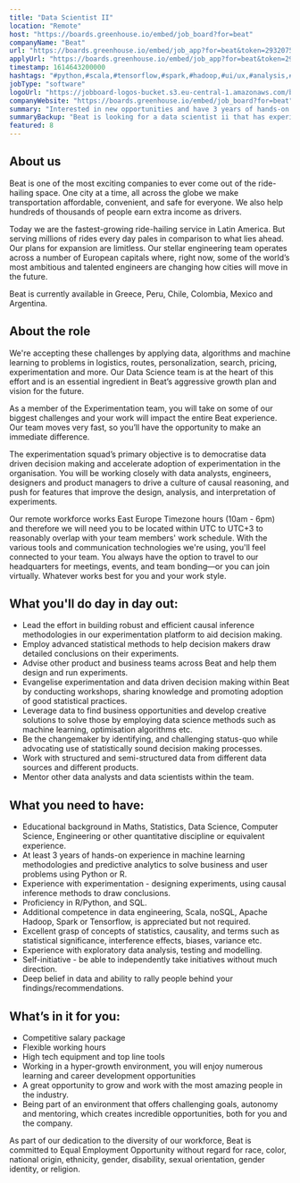 ```yaml
---
title: "Data Scientist II"
location: "Remote"
host: "https://boards.greenhouse.io/embed/job_board?for=beat"
companyName: "Beat"
url: "https://boards.greenhouse.io/embed/job_app?for=beat&token=2932075"
applyUrl: "https://boards.greenhouse.io/embed/job_app?for=beat&token=2932075#app"
timestamp: 1614643200000
hashtags: "#python,#scala,#tensorflow,#spark,#hadoop,#ui/ux,#analysis,#management,#operations,#office"
jobType: "software"
logoUrl: "https://jobboard-logos-bucket.s3.eu-central-1.amazonaws.com/beat"
companyWebsite: "https://boards.greenhouse.io/embed/job_board?for=beat"
summary: "Interested in new opportunities and have 3 years of hands-on experience in machine learning methodologies and predictive analytics to solve business and user problems using Python or R? Beat has a job opening for a Data Scientist."
summaryBackup: "Beat is looking for a data scientist ii that has experience in: #python, #ui/ux, #scala."
featured: 8
---
```


## About us

Beat is one of the most exciting companies to ever come out of the ride-hailing space. One city at a time, all across the globe we make transportation affordable, convenient, and safe for everyone. We also help hundreds of thousands of people earn extra income as drivers.

Today we are the fastest-growing ride-hailing service in Latin America. But serving millions of rides every day pales in comparison to what lies ahead. Our plans for expansion are limitless. Our stellar engineering team operates across a number of European capitals where, right now, some of the world’s most ambitious and talented engineers are changing how cities will move in the future.

Beat is currently available in Greece, Peru, Chile, Colombia, Mexico and Argentina.

## About the role

We're accepting these challenges by applying data, algorithms and machine learning to problems in logistics, routes, personalization, search, pricing, experimentation and more. Our Data Science team is at the heart of this effort and is an essential ingredient in Beat’s aggressive growth plan and vision for the future.

As a member of the Experimentation team, you will take on some of our biggest challenges and your work will impact the entire Beat experience. Our team moves very fast, so you’ll have the opportunity to make an immediate difference.

The experimentation squad’s primary objective is to democratise data driven decision making and accelerate adoption of experimentation in the organisation. You will be working closely with data analysts, engineers, designers and product managers to drive a culture of causal reasoning, and push for features that improve the design, analysis, and interpretation of experiments.

Our remote workforce works East Europe Timezone hours (10am - 6pm) and therefore we will need you to be located within UTC to UTC+3 to reasonably overlap with your team members' work schedule. With the various tools and communication technologies we're using, you'll feel connected to your team. You always have the option to travel to our headquarters for meetings, events, and team bonding—or you can join virtually. Whatever works best for you and your work style.

## What you'll do day in day out:

*   Lead the effort in building robust and efficient causal inference methodologies in our experimentation platform to aid decision making.
*   Employ advanced statistical methods to help decision makers draw detailed conclusions on their experiments.
*   Advise other product and business teams across Beat and help them design and run experiments.
*   Evangelise experimentation and data driven decision making within Beat by conducting workshops, sharing knowledge and promoting adoption of good statistical practices. 
*   Leverage data to find business opportunities and develop creative solutions to solve those by employing data science methods such as machine learning, optimisation algorithms etc. 
*   Be the changemaker by identifying, and challenging status-quo while advocating use of statistically sound decision making processes.
*   Work with structured and semi-structured data from different data sources and different products. 
*   Mentor other data analysts and data scientists within the team. 

## What you need to have:

*   Educational background in Maths, Statistics, Data Science, Computer Science, Engineering or other quantitative discipline or equivalent experience.
*   At least 3 years of hands-on experience in machine learning methodologies and predictive analytics to solve business and user problems using Python or R. 
*   Experience with experimentation - designing experiments, using causal inference methods to draw conclusions.
*   Proficiency in R/Python, and SQL.
*   Additional competence in data engineering, Scala, noSQL, Apache Hadoop, Spark or Tensorflow, is appreciated but not required.
*   Excellent grasp of concepts of statistics, causality, and terms such as statistical significance, interference effects, biases, variance etc.
*   Experience with exploratory data analysis, testing and modelling.
*   Self-initiative - be able to independently take initiatives without much direction.
*   Deep belief in data and ability to rally people behind your findings/recommendations.

## What’s in it for you:

*   Competitive salary package
*   Flexible working hours
*   High tech equipment and top line tools
*   Working in a hyper-growth environment, you will enjoy numerous learning and career development opportunities 
*   A great opportunity to grow and work with the most amazing people in the industry.
*   Being part of an environment that offers challenging goals, autonomy and mentoring, which creates incredible opportunities, both for you and the company.

As part of our dedication to the diversity of our workforce, Beat is committed to Equal Employment Opportunity without regard for race, color, national origin, ethnicity, gender, disability, sexual orientation, gender identity, or religion.
